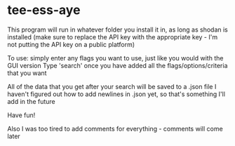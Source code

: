 # tee-ess-aye
This program will run in whatever folder you install it in, as long as shodan is installed 
(make sure to replace the API key with the appropriate key - I'm not putting the API key on a public platform)

To use: simply enter any flags you want to use, just like you would with the GUI version
Type 'search' once you have added all the flags/options/criteria that you want

All of the data that you get after your search will be saved to a .json file
I haven't figured out how to add newlines in .json yet, so that's something I'll add in the future

Have fun!

Also I was too tired to add comments for everything - comments will come later
